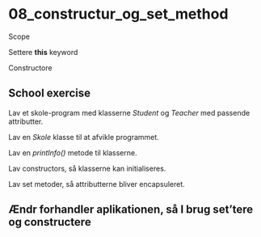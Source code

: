 # 08_constructur_og_set_method
Scope

Settere
__this__ keyword

Constructore

## School exercise
Lav et skole-program med klasserne _Student_ og _Teacher_ med passende attributter.

Lav en _Skole_ klasse til at afvikle programmet.

Lav en _printInfo()_ metode til klasserne.

Lav constructors, så klasserne kan initialiseres.

Lav set metoder, så attributterne bliver encapsuleret.

## Ændr forhandler aplikationen, så I brug set’tere og constructere
